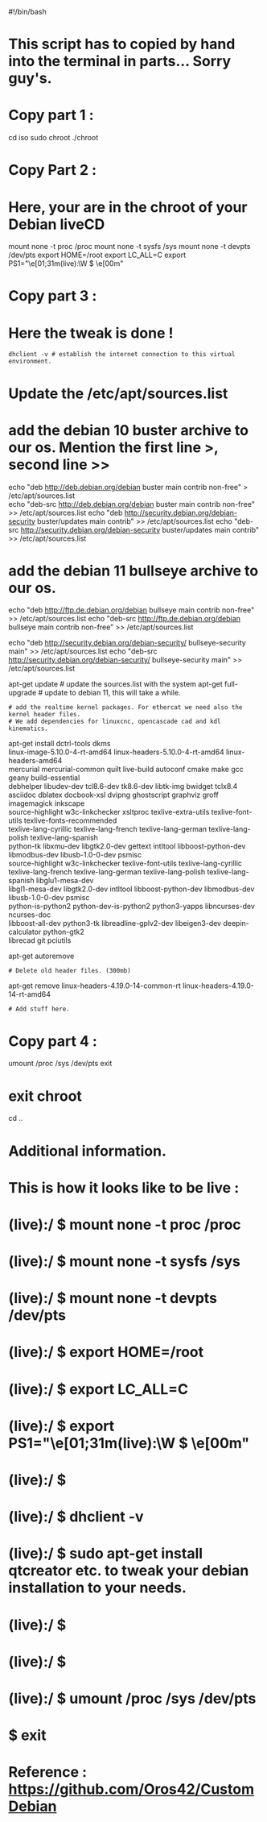 #!/bin/bash

# This script has to copied by hand into the terminal in parts... Sorry guy's.

# Copy part 1 :
cd iso
sudo chroot ./chroot

# Copy Part 2 :
# Here, your are in the chroot of your Debian liveCD
mount none -t proc /proc
mount none -t sysfs /sys
mount none -t devpts /dev/pts
export HOME=/root
export LC_ALL=C
export PS1="\e[01;31m(live):\W \$ \e[00m"

# Copy part 3 :
# Here the tweak is done !
	dhclient -v # establish the internet connection to this virtual environment.
	
# Update the /etc/apt/sources.list

# add the debian 10 buster archive to our os. Mention the first line >, second line >> 
echo "deb http://deb.debian.org/debian buster main contrib non-free" > /etc/apt/sources.list   
echo "deb-src http://deb.debian.org/debian buster main contrib non-free" >> /etc/apt/sources.list
echo "deb http://security.debian.org/debian-security buster/updates main contrib" >> /etc/apt/sources.list
echo "deb-src http://security.debian.org/debian-security buster/updates main contrib" >> /etc/apt/sources.list

# add the debian 11 bullseye archive to our os.
echo "deb http://ftp.de.debian.org/debian bullseye main contrib non-free" >> /etc/apt/sources.list
echo "deb-src http://ftp.de.debian.org/debian bullseye main contrib non-free" >> /etc/apt/sources.list 

echo "deb http://security.debian.org/debian-security/ bullseye-security main" >> /etc/apt/sources.list
echo "deb-src http://security.debian.org/debian-security/ bullseye-security main" >> /etc/apt/sources.list

apt-get update # update the sources.list with the system
apt-get full-upgrade # update to debian 11, this will take a while.
	
	# add the realtime kernel packages. For ethercat we need also the kernel header files.
	# We add dependencies for linuxcnc, opencascade cad and kdl kinematics.

apt-get install dctrl-tools dkms \
linux-image-5.10.0-4-rt-amd64 linux-headers-5.10.0-4-rt-amd64  linux-headers-amd64 \
mercurial mercurial-common quilt live-build autoconf cmake make gcc geany build-essential \
debhelper libudev-dev tcl8.6-dev tk8.6-dev libtk-img bwidget tclx8.4 \
asciidoc dblatex docbook-xsl dvipng ghostscript graphviz groff imagemagick inkscape \
source-highlight w3c-linkchecker xsltproc texlive-extra-utils texlive-font-utils texlive-fonts-recommended \
texlive-lang-cyrillic texlive-lang-french texlive-lang-german texlive-lang-polish texlive-lang-spanish \
python-tk libxmu-dev libgtk2.0-dev gettext intltool libboost-python-dev libmodbus-dev libusb-1.0-0-dev psmisc \
source-highlight w3c-linkchecker texlive-font-utils texlive-lang-cyrillic \
texlive-lang-french texlive-lang-german texlive-lang-polish texlive-lang-spanish libglu1-mesa-dev \
libgl1-mesa-dev libgtk2.0-dev intltool libboost-python-dev libmodbus-dev libusb-1.0-0-dev psmisc \
python-is-python2 python-dev-is-python2 python3-yapps libncurses-dev ncurses-doc \
libboost-all-dev python3-tk libreadline-gplv2-dev libeigen3-dev deepin-calculator python-gtk2 \
librecad git pciutils

apt-get autoremove
	
	# Delete old header files. (300mb)
apt-get remove linux-headers-4.19.0-14-common-rt linux-headers-4.19.0-14-rt-amd64 
	
	# Add stuff here.

# Copy part 4 :
umount /proc /sys /dev/pts
exit
# exit chroot
cd ..



# Additional information.
# This is how it looks like to be live :
#
# (live):/ $ mount none -t proc /proc
# (live):/ $ mount none -t sysfs /sys
# (live):/ $ mount none -t devpts /dev/pts
# (live):/ $ export HOME=/root
# (live):/ $ export LC_ALL=C
# (live):/ $ export PS1="\e[01;31m(live):\W \$ \e[00m"
# (live):/ $
# (live):/ $ dhclient -v 
# (live):/ $ sudo apt-get install qtcreator etc. to tweak your debian installation to your needs.
# (live):/ $
# (live):/ $
# (live):/ $ umount /proc /sys /dev/pts
# $ exit
# Reference : https://github.com/Oros42/CustomDebian
